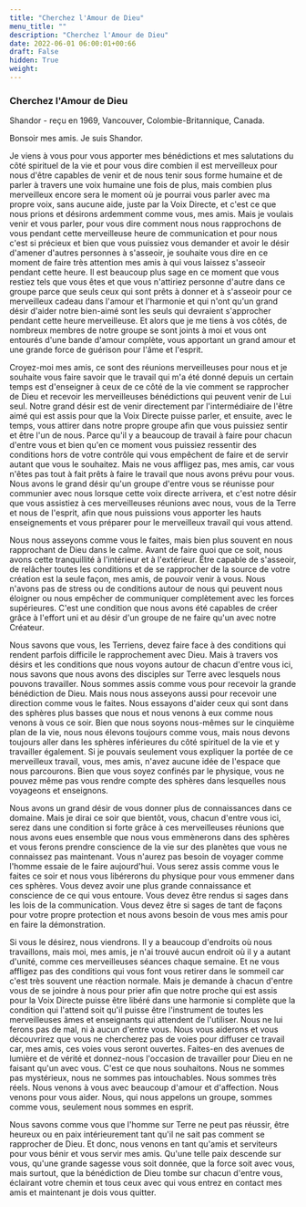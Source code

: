 ```yaml
---
title: "Cherchez l'Amour de Dieu"
menu_title: ""
description: "Cherchez l'Amour de Dieu"
date: 2022-06-01 06:00:01+00:66
draft: False
hidden: True
weight:
---
```

### Cherchez l'Amour de Dieu

Shandor - reçu en 1969, Vancouver, Colombie-Britannique, Canada.

Bonsoir mes amis. Je suis Shandor.

Je viens à vous pour vous apporter mes bénédictions et mes salutations du côté spirituel de la vie et pour vous dire combien il est merveilleux pour nous d'être capables de venir et de nous tenir sous forme humaine et de parler à travers une voix humaine une fois de plus, mais combien plus merveilleux encore sera le moment où je pourrai vous parler avec ma propre voix, sans aucune aide, juste par la Voix Directe, et c'est ce que nous prions et désirons ardemment comme vous, mes amis. Mais je voulais venir et vous parler, pour vous dire comment nous nous rapprochons de vous pendant cette merveilleuse heure de communication et pour nous c'est si précieux et bien que vous puissiez vous demander et avoir le désir d'amener d'autres personnes à s'asseoir, je souhaite vous dire en ce moment de faire très attention mes amis à qui vous laissez s'asseoir pendant cette heure. Il est beaucoup plus sage en ce moment que vous restiez tels que vous êtes et que vous n'attiriez personne d'autre dans ce groupe parce que seuls ceux qui sont prêts à donner et à s'asseoir pour ce merveilleux cadeau dans l'amour et l'harmonie et qui n'ont qu'un grand désir d'aider notre bien-aimé sont les seuls qui devraient s'approcher pendant cette heure merveilleuse. Et alors que je me tiens à vos côtés, de nombreux membres de notre groupe se sont joints à moi et vous ont entourés d'une bande d'amour complète, vous apportant un grand amour et une grande force de guérison pour l'âme et l'esprit.

Croyez-moi mes amis, ce sont des réunions merveilleuses pour nous et je souhaite vous faire savoir que le travail qui m'a été donné depuis un certain temps est d'enseigner à ceux de ce côté de la vie comment se rapprocher de Dieu et recevoir les merveilleuses bénédictions qui peuvent venir de Lui seul. Notre grand désir est de venir directement par l'intermédiaire de l'être aimé qui est assis pour que la Voix Directe puisse parler, et ensuite, avec le temps, vous attirer dans notre propre groupe afin que vous puissiez sentir et être l'un de nous. Parce qu'il y a beaucoup de travail à faire pour chacun d'entre vous et bien qu'en ce moment vous puissiez ressentir des conditions hors de votre contrôle qui vous empêchent de faire et de servir autant que vous le souhaitez. Mais ne vous affligez pas, mes amis, car vous n'êtes pas tout à fait prêts à faire le travail que nous avons prévu pour vous. Nous avons le grand désir qu'un groupe d'entre vous se réunisse pour communier avec nous lorsque cette voix directe arrivera, et c'est notre désir que vous assistiez à ces merveilleuses réunions avec nous, vous de la Terre et nous de l'esprit, afin que nous puissions vous apporter les hauts enseignements et vous préparer pour le merveilleux travail qui vous attend.

Nous nous asseyons comme vous le faites, mais bien plus souvent en nous rapprochant de Dieu dans le calme. Avant de faire quoi que ce soit, nous avons cette tranquillité à l'intérieur et à l'extérieur. Être capable de s'asseoir, de relâcher toutes les conditions et de se rapprocher de la source de votre création est la seule façon, mes amis, de pouvoir venir à vous. Nous n'avons pas de stress ou de conditions autour de nous qui peuvent nous éloigner ou nous empêcher de communiquer complètement avec les forces supérieures. C'est une condition que nous avons été capables de créer grâce à l'effort uni et au désir d'un groupe de ne faire qu'un avec notre Créateur.

Nous savons que vous, les Terriens, devez faire face à des conditions qui rendent parfois difficile le rapprochement avec Dieu. Mais à travers vos désirs et les conditions que nous voyons autour de chacun d'entre vous ici, nous savons que nous avons des disciples sur Terre avec lesquels nous pouvons travailler. Nous sommes assis comme vous pour recevoir la grande bénédiction de Dieu. Mais nous nous asseyons aussi pour recevoir une direction comme vous le faites. Nous essayons d'aider ceux qui sont dans des sphères plus basses que nous et nous venons à eux comme nous venons à vous ce soir. Bien que nous soyons nous-mêmes sur le cinquième plan de la vie, nous nous élevons toujours comme vous, mais nous devons toujours aller dans les sphères inférieures du côté spirituel de la vie et y travailler également. Si je pouvais seulement vous expliquer la portée de ce merveilleux travail, vous, mes amis, n'avez aucune idée de l'espace que nous parcourons. Bien que vous soyez confinés par le physique, vous ne pouvez même pas vous rendre compte des sphères dans lesquelles nous voyageons et enseignons. 

Nous avons un grand désir de vous donner plus de connaissances dans ce domaine. Mais je dirai ce soir que bientôt, vous, chacun d'entre vous ici, serez dans une condition si forte grâce à ces merveilleuses réunions que nous avons eues ensemble que nous vous emmènerons dans des sphères et vous ferons prendre conscience de la vie sur des planètes que vous ne connaissez pas maintenant. Vous n'aurez pas besoin de voyager comme l'homme essaie de le faire aujourd'hui. Vous serez assis comme vous le faites ce soir et nous vous libérerons du physique pour vous emmener dans ces sphères. Vous devez avoir une plus grande connaissance et conscience de ce qui vous entoure. Vous devez être rendus si sages dans les lois de la communication. Vous devez être si sages de tant de façons pour votre propre protection et nous avons besoin de vous mes amis pour en faire la démonstration.

Si vous le désirez, nous viendrons. Il y a beaucoup d'endroits où nous travaillons, mais moi, mes amis, je n'ai trouvé aucun endroit où il y a autant d'unité, comme ces merveilleuses séances chaque semaine. Et ne vous affligez pas des conditions qui vous font vous retirer dans le sommeil car c'est très souvent une réaction normale. Mais je demande à chacun d'entre vous de se joindre à nous pour prier afin que notre proche qui est assis pour la Voix Directe puisse être libéré dans une harmonie si complète que la condition qui l'attend soit qu'il puisse être l'instrument de toutes les merveilleuses âmes et enseignants qui attendent de l'utiliser. Nous ne lui ferons pas de mal, ni à aucun d'entre vous. Nous vous aiderons et vous découvrirez que vous ne chercherez pas de voies pour diffuser ce travail car, mes amis, ces voies vous seront ouvertes. Faites-en des avenues de lumière et de vérité et donnez-nous l'occasion de travailler pour Dieu en ne faisant qu'un avec vous. C'est ce que nous souhaitons. Nous ne sommes pas mystérieux, nous ne sommes pas intouchables. Nous sommes très réels. Nous venons à vous avec beaucoup d'amour et d'affection. Nous venons pour vous aider. Nous, qui nous appelons un groupe, sommes comme vous, seulement nous sommes en esprit.

Nous savons comme vous que l'homme sur Terre ne peut pas réussir, être heureux ou en paix intérieurement tant qu'il ne sait pas comment se rapprocher de Dieu. Et donc, nous venons en tant qu'amis et serviteurs pour vous bénir et vous servir mes amis. Qu'une telle paix descende sur vous, qu'une grande sagesse vous soit donnée, que la force soit avec vous, mais surtout, que la bénédiction de Dieu tombe sur chacun d'entre vous, éclairant votre chemin et tous ceux avec qui vous entrez en contact mes amis et maintenant je dois vous quitter.
